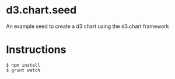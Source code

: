 d3.chart.seed
=============

An example seed to create a d3 chart using the d3.chart framework

Instructions
============
```
$ npm install
$ grunt watch
```
